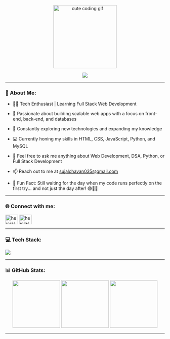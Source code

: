 <p align="center">
  <img src="https://camo.githubusercontent.com/9939f57a40461f1f7d5ee9c81e8f4634eb6a9339f5a3ced15f2ce471bb18b49b/68747470733a2f2f6d656469612e67697068792e636f6d2f6d656469612f4d3967624264396e6244724f5475314d71782f67697068792e676966" width="200" alt="cute coding gif" />
</p>

<p align="center">
  <img src="https://readme-typing-svg.demolab.com/?lines=Hey%20there,%20I'm%20Sujal!;Welcome%20to%20my%20GitHub%20profile;&center=true&width=500&height=50&color=FFA500">
</p>

---
### 🤔 About Me:
- 👨‍💻 Tech Enthusiast | Learning Full Stack Web Development
  
- 🌱 Passionate about building scalable web apps with a focus on front-end, back-end, and databases
  
- 🚀 Constantly exploring new technologies and expanding my knowledge
  
- 💻 Currently honing my skills in HTML, CSS, JavaScript, Python, and MySQL
  
- 💬 Feel free to ask me anything about Web Development, DSA, Python, or Full Stack Development
  
- 📫 Reach out to me at [sujalchavan035@gmail.com](mailto:sujalchavan035@gmail.com)
  
- 🧩 Fun Fact: Still waiting for the day when my code runs perfectly on the first try... and not just the day after! 😅👨‍💻



---

### 🌐 Connect with me:
<a href="https://www.linkedin.com/in/sujal-chavan-b896ab27a/" target="blank"><img align="center" src="https://raw.githubusercontent.com/rahuldkjain/github-profile-readme-generator/master/src/images/icons/Social/linked-in-alt.svg" alt="heyyasshh" height="30" width="40" /></a>
<a href="https://leetcode.com/u/Sujal_Chavan/" target="blank"><img align="center" src="https://raw.githubusercontent.com/rahuldkjain/github-profile-readme-generator/master/src/images/icons/Social/leet-code.svg" alt="heyyasshh" height="30" width="40" /></a>

---

### 💻 Tech Stack:
<img src="https://skillicons.dev/icons?i=html,css,bootstrap,python,mysql,git,github,vscode" />

---

### 📊 GitHub Stats:
<p align="center">
  <img src="https://github-readme-stats.vercel.app/api?username=Sujixz&theme=tokyonight&hide_border=true&title_color=FFA500&text_color=ffffff&icon_color=FFA500&bg_color=000000&count_private=true&show_icons=true" height="150px"/>
  <img src="https://github-readme-streak-stats.herokuapp.com/?user=Sujixz&theme=tokyonight&hide_border=true&background=000000&stroke=FFA500&ring=FFA500&fire=FFA500&currStreakLabel=FFA500&currStreakNum=FFA500" height="150px"/>
  <img src="https://github-readme-stats.vercel.app/api/top-langs/?username=Sujixz&theme=tokyonight&hide_border=true&layout=compact&title_color=FFA500&text_color=ffffff&bg_color=000000" height="150px"/>
</p>

---

